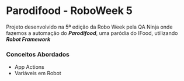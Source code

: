 # Parodifood - RoboWeek 5
Projeto desenvolvido na 5ª edição da Robo Week pela QA Ninja onde fazemos a automação do ***Parodifood***, uma paródia do IFood, utilizando ***Robot Framework***

### Conceitos Abordados

- App Actions
- Variáveis em Robot
